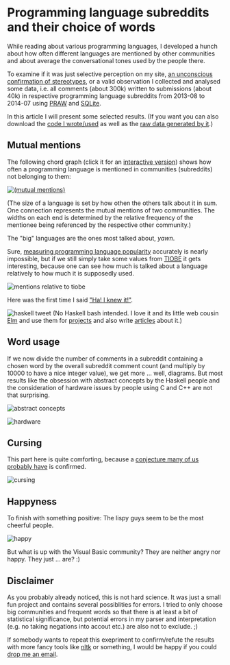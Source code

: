 # Programming language subreddits and their choice of words

While reading about various programming languages, I developed a hunch about how often different languages are mentioned by other communities and about average the  conversational tones used by the people there.

To examine if it was just selective perception on my site, [an unconscious confirmation of stereotypes](http://en.wikipedia.org/wiki/Confirmation_bias), or a valid observation I collected and analysed some data, i.e. all comments (about 300k) written to submissions (about 40k) in respective programming language subreddits from 2013-08 to 2014-07 using [PRAW](https://praw.readthedocs.org) and [SQLite](https://docs.python.org/2/library/sqlite3.html).

In this article I will present some selected results. (If you want you can also download the [code I wrote/used](crawl.py) as well as the [raw data generated by it](analysis).)


## Mutual mentions

The following chord graph (click it for an [interactive version](http://daiw.de/github/programming-language-subreddits-and-their-choice-of-words/mentions_chord_graph/index.html)) shows how often a programming language is mentioned in communities (subreddits) not belonging to them:

[![(mutual mentions)](img/mutual_mentions.png)][interactive-mutual-mentions]

[interactive-mutual-mentions]: http://daiw.de/github/programming-language-subreddits-and-their-choice-of-words/mentions_chord_graph/index.html

(The size of a language is set by how othen the others talk about it in sum. One connection represents the mutual mentions of two communities. The widths on each end is determined by the relative frequency of the mentionee being referenced by the respective other community.)

The "big" languages are the ones most talked about, *yawn*.

Sure, [measuring programming language popularity](http://en.wikipedia.org/wiki/Measuring_programming_language_popularity) accurately is nearly impossible, but if we still simply take some values from [TIOBE](http://www.tiobe.com/index.php/content/paperinfo/tpci/index.html) it gets interesting, because one can see how much is talked about a language relatively to how much it is supposedly used.

![mentions relative to tiobe](img/mentions_relative_to_tiobe.png "mentions relative to tiobe")

Here was the first time I said ["Ha! I knew it!"](http://en.wikipedia.org/wiki/Hindsight_bias).

![haskell tweet](img/haskell_tweet.png "haskell tweet")
(No Haskell bash intended. I love it and its little web cousin [Elm](http://elm-lang.org) and use them for [projects](https://github.com/Dobiasd/RedditTimeMachine) and also write [articles](https://github.com/Dobiasd/articles) about it.)


## Word usage

If we now divide the number of comments in a subreddit containing a chosen word by the overall subreddit comment count (and multiply by 10000 to have a nice integer value), we get more ... well, diagrams. But most results like the obsession with abstract concepts by the Haskell people and the consideration of hardware issues by people using C and C++ are not that surprising.


![abstract concepts](img/abstract_concepts.png "abstract concepts")

![hardware](img/hardware.png "hardware")


## Cursing

This part here is quite comforting, because a [conjecture many of us probably have](http://eev.ee/blog/2012/04/09/php-a-fractal-of-bad-design/) is confirmed.

![cursing](img/cursing.png "cursing")


## Happyness

To finish with something positive: The lispy guys seem to be the most cheerful people.

![happy](img/happy.png "happy")

But what is up with the Visual Basic community? They are neither angry nor happy. They just ... are? :)



## Disclaimer

As you probably already noticed, this is not hard science. It was just a small fun project and contains several possiblities for errors. I tried to only choose big communities and frequent words so that there is at least a bit of statistical significance, but potential errors in my parser and interpretation (e.g. no taking negations into accout etc.) are also not to exclude. ;)

If somebody wants to repeat this exepriment to confirm/refute the results with more fancy tools like [nltk](http://www.nltk.org/) or something, I would be happy if you could [drop me an email](mailto:harry@daiw.de).